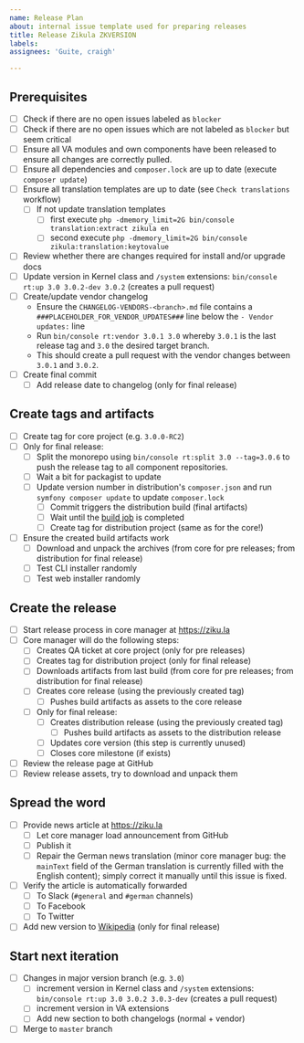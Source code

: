 ```yaml
---
name: Release Plan
about: internal issue template used for preparing releases
title: Release Zikula ZKVERSION
labels: 
assignees: 'Guite, craigh'

---
```


## Prerequisites

- [ ] Check if there are no open issues labeled as `blocker`
- [ ] Check if there are no open issues which are not labeled as `blocker` but seem critical
- [ ] Ensure all VA modules and own components have been released to ensure all changes are correctly pulled.
- [ ] Ensure all dependencies and `composer.lock` are up to date (execute `composer update`)
- [ ] Ensure all translation templates are up to date (see `Check translations` workflow)
  - [ ] If not update translation templates
     - [ ] first execute `php -dmemory_limit=2G bin/console translation:extract zikula en`
     - [ ] second execute `php -dmemory_limit=2G bin/console zikula:translation:keytovalue`
- [ ] Review whether there are changes required for install and/or upgrade docs
- [ ] Update version in Kernel class and `/system` extensions: `bin/console rt:up 3.0 3.0.2-dev 3.0.2` (creates a pull request)
- [ ] Create/update vendor changelog
  - Ensure the `CHANGELOG-VENDORS-<branch>.md` file contains a `###PLACEHOLDER_FOR_VENDOR_UPDATES###` line below the `- Vendor updates:` line
  - Run `bin/console rt:vendor 3.0.1 3.0` whereby `3.0.1` is the last release tag and `3.0` the desired target branch.
  - This should create a pull request with the vendor changes between `3.0.1` and `3.0.2`.
- [ ] Create final commit
  - [ ] Add release date to changelog (only for final release)

## Create tags and artifacts

- [ ] Create tag for core project (e.g. `3.0.0-RC2`)
- [ ] Only for final release:
  - [ ] Split the monorepo using `bin/console rt:split 3.0 --tag=3.0.6` to push the release tag to all component repositories.
  - [ ] Wait a bit for packagist to update
  - [ ] Update version number in distribution's `composer.json` and run `symfony composer update` to update `composer.lock`
    - [ ] Commit triggers the distribution build (final artifacts)
    - [ ] Wait until the [build job](https://github.com/zikula/distribution/actions?query=workflow%3A%22Build+archives%22) is completed
    - [ ] Create tag for distribution project (same as for the core!)
- [ ] Ensure the created build artifacts work
  - [ ] Download and unpack the archives (from core for pre releases; from distribution for final release)
  - [ ] Test CLI installer randomly
  - [ ] Test web installer randomly

## Create the release

- [ ] Start release process in core manager at <https://ziku.la>
- [ ] Core manager will do the following steps:
  - [ ] Creates QA ticket at core project (only for pre releases)
  - [ ] Creates tag for distribution project (only for final release)
  - [ ] Downloads artifacts from last build (from core for pre releases; from distribution for final release)
  - [ ] Creates core release (using the previously created tag)
    - [ ] Pushes build artifacts as assets to the core release
  - [ ] Only for final release:
    - [ ] Creates distribution release (using the previously created tag)
       - [ ] Pushes build artifacts as assets to the distribution release
    - [ ] Updates core version (this step is currently unused)
    - [ ] Closes core milestone (if exists)
- [ ] Review the release page at GitHub
- [ ] Review release assets, try to download and unpack them

## Spread the word

- [ ] Provide news article at <https://ziku.la>
  - [ ] Let core manager load announcement from GitHub
  - [ ] Publish it
  - [ ] Repair the German news translation (minor core manager bug: the `mainText` field of the German translation is currently filled with the English content); simply correct it manually until this issue is fixed.
- [ ] Verify the article is automatically forwarded
  - [ ] To Slack (`#general` and `#german` channels)
  - [ ] To Facebook
  - [ ] To Twitter
- [ ] Add new version to [Wikipedia](https://de.wikipedia.org/wiki/Zikula) (only for final release)

## Start next iteration

- [ ] Changes in major version branch (e.g. `3.0`)
  - [ ] increment version in Kernel class and `/system` extensions: `bin/console rt:up 3.0 3.0.2 3.0.3-dev` (creates a pull request)
  - [ ] increment version in VA extensions
  - [ ] Add new section to both changelogs (normal + vendor)
- [ ] Merge to `master` branch
